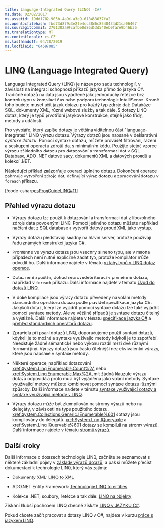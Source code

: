 ```yaml
---
title: Language-Integrated Query (LINQ) (C#)
ms.date: 02/02/2017
ms.assetid: 19dd1782-905b-4a9d-a3e9-618453037fa2
ms.openlocfilehash: fbd73d879a3e2fe4cc38d6c8548434d21ca06467
ms.sourcegitcommit: 2701302a99cafbe0d86d53d540eb0fa7e9b46b36
ms.translationtype: MT
ms.contentlocale: cs-CZ
ms.lasthandoff: 04/28/2019
ms.locfileid: "64597085"
---
```

# <a name="language-integrated-query-linq"></a>LINQ (Language Integrated Query)

Language Integrated Query (LINQ) je název pro sadu technologií, v závislosti na integraci schopnosti příkazů jazyka přímo do jazyka C#. Tradičně dotazů na data jsou vyjádřené jako jednoduchý řetězce bez kontrolu typu v kompilaci čas nebo podporu technologie IntelliSense. Kromě toho budete muset učit jazyk dotazu pro každý typ zdroje dat: Databáze SQL, dokumenty XML, různé webové služby a tak dále. S dotazy LINQ dotaz, který je typů prvotřídní jazykové konstrukce, stejně jako třídy, metody a události.

Pro vývojáře, který zapíše dotazy je většina viditelnou část "language-integrated" LINQ výrazu dotazu. Výrazy dotazů jsou napsané v deklarativní *syntaxe dotazu*. Pomocí syntaxe dotazu, můžete provádět filtrování, řazení a seskupení operací u zdrojů dat s minimálním kódu. Použijte stejné vzorce výrazu základního dotazu pro dotazování a transformaci dat v SQL Database, ADO .NET datové sady, dokumentů XML a datových proudů a kolekcí .NET.

Následující příklad znázorňuje operaci úplného dotazu. Dokončení operace zahrnuje vytvoření zdroje dat, definující výraz dotazu a zpracování dotazu v `foreach` příkazu.

[!code-csharp[csProgGuideLINQ#11](../../../../../samples/snippets/csharp/concepts/linq/index_1.cs)]

## <a name="query-expression-overview"></a>Přehled výrazu dotazu

- Výrazy dotazu lze použít k dotazování a transformaci dat z libovolného zdroje data povolenými LINQ. Pomocí jediného dotazu můžete například načtení dat z SQL database a vytvořit datový proud XML jako výstup.  
  
- Výrazy dotazu představují snadný na hlavní server, protože používají řadu známých konstrukcí jazyka C#.  
  
- Proměnné ve výrazu dotazu jsou všechny silného typu, ale v mnoha případech není nutné explicitně zadat typ, protože kompilátor může odvodit ho. Další informace najdete v tématu [vztahy typů v LINQ dotaz operace](type-relationships-in-linq-query-operations.md).  
  
- Dotaz není spuštěn, dokud neprovedete iteraci v proměnné dotazu, například v `foreach` příkazu. Další informace najdete v tématu [Úvod do dotazů LINQ](introduction-to-linq-queries.md).  
  
- V době kompilace jsou výrazy dotazu převedeny na volání metody standardního operátoru dotazu podle pravidel specifikace jazyka C#. Jakýkoli dotaz, který lze vyjádřit pomocí syntaxe dotazu lze také vyjádřit pomocí syntaxe metody. Ale ve většině případů je syntaxe dotazu čitelný a výstižně. Další informace najdete v tématu [specifikace jazyka C#](~/_csharplang/spec/expressions.md#query-expressions) a [přehled standardních operátorů dotazu](standard-query-operators-overview.md).  
  
- Zpravidla při psaní dotazů LINQ, doporučujeme použít syntaxi dotazů, kdykoli je to možné a syntaxe využívající metody kdykoli je to zapotřebí. Neexistuje žádné sémantické nebo výkonu rozdíl mezi dvě různými formami jiný. Výrazy dotazů jsou často čitelnější než ekvivalentní výrazy, které jsou napsané v syntaxe metody.  
  
- Některé operace, například dotazování <xref:System.Linq.Enumerable.Count%2A> nebo <xref:System.Linq.Enumerable.Max%2A>, mít žádná klauzule výrazu dotazu odpovídá a proto musí být vyjádřena jako volání metody. Syntaxe využívající metody můžete kombinovat pomocí syntaxe dotazu různými způsoby. Další informace najdete v tématu [syntaxe využívající dotazy a syntaxe využívající metody v LINQ](query-syntax-and-method-syntax-in-linq.md).  
  
- Výrazy dotazu může být zkompilován na stromy výrazů nebo na delegáty, v závislosti na typu použitého dotazu. <xref:System.Collections.Generic.IEnumerable%601> dotazy jsou kompilovány do delegátů. <xref:System.Linq.IQueryable> a <xref:System.Linq.IQueryable%601> dotazy se kompilují na stromy výrazů. Další informace najdete v tématu [stromů výrazů](../../../expression-trees.md).  

## <a name="next-steps"></a>Další kroky

Další informace o dotazech technologie LINQ, začněte se seznamovat s některé základní pojmy v [základy výrazů dotazů](../../../linq/query-expression-basics.md), a pak si můžete přečíst dokumentaci k technologie LINQ, který vás zajímá:   
- Dokumenty XML: [LINQ to XML](linq-to-xml.md)  
  
- ADO.NET Entity Framework: [Technologie LINQ to entities](../../../../framework/data/adonet/ef/language-reference/linq-to-entities.md)  
  
- Kolekce .NET, soubory, řetězce a tak dále: [LINQ na objekty](linq-to-objects.md)

Získání hlubší pochopení LINQ obecně získáte [LINQ v JAZYKU C#](../../../linq/linq-in-csharp.md).

Pokud chcete začít pracovat s dotazy LINQ v C#, najdete v kurzu [práce s jazykem LINQ](../../../tutorials/working-with-linq.md).
